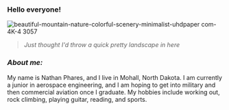 ### Hello everyone! 

<!--
**NathanPhares/NathanPhares** is a ✨ _special_ ✨ repository because its `README.md` (this file) appears on your GitHub profile.

Here are some ideas to get you started:

- 🔭 I’m currently working on ...
- 🌱 I’m currently learning ...
- 👯 I’m looking to collaborate on ...
- 🤔 I’m looking for help with ...
- 💬 Ask me about ...
- 📫 How to reach me: ...
- 😄 Pronouns: ...
- ⚡ Fun fact: ...
-->
![beautiful-mountain-nature-colorful-scenery-minimalist-uhdpaper com-4K-4 3057](https://user-images.githubusercontent.com/89474610/131548148-2aad1cba-72a6-4e8b-87ad-7a23984f30d2.jpg)
>*Just thought I'd throw a quick pretty landscape in here*

### *About me:*
My name is Nathan Phares, and I live in Mohall, North Dakota. I am currently a junior in aerospace engineering, and I am hoping to get into military and then commercial aviation once I graduate. My hobbies include working out, rock climbing, playing guitar, reading, and sports.
